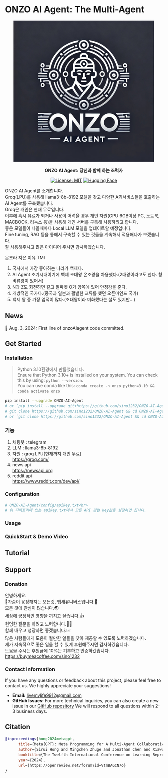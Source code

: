 # ONZO AI Agent: The Multi-Agent

<p align="center">
<a href=""><img src="images/ONZO-AI-Agent.jpeg" alt="onzoGPT logo: Enable ONZO to work in software company, collaborating to tackle more complex tasks." width="450px"></a>
</p>

<p align="center">
<b>ONZO AI Agent: 당신과 함께 하는 조력자</b>
</p>

<p align="center">
<a href="https://opensource.org/licenses/MIT"><img src="https://img.shields.io/badge/License-MIT-blue.svg" alt="License: MIT"></a>
<a href="https://huggingface.co/spaces/deepwisdom/MetaGPT" target="_blank"><img alt="Hugging Face" src="https://img.shields.io/badge/%F0%9F%A4%97%20-Hugging%20Face-blue?color=blue&logoColor=white" /></a>
</p>

ONZO AI Agent를 소개합니다.<br>
Groq(LPU)를 사용해 llama3-8b-8192 모델을 갖고 다양한 API서비스들을 호출하는 AI Agent를 구축했습니다.<br> 
Groq은 개인은 현재 무료입니다.<br>
이후에 혹시 유료가 되거나 사용이 어려울 경우 개인 자원(GPU 6GB이상 PC, 노트북, MACBOOK, 리눅스 등)을 사용해 개인 서버를 구축해 사용하려고 합니다.<br>
좋은 모델들이 나올때마다 Local LLM 모델을 업데이트할 예정입니다.<br>
Fine tuning, RAG 등을 통해서 구축할 수 있는 것들을 계속해서 적용해나가 보겠습니다.<br>
잘 사용해주시고 많은 아이디어 주시면 감사하겠습니다.<br>

온조라 지은 이유 TMI
1. 국사에서 가장 좋아하는 나라가 백제다.
2. AI Agent 초기시대이기에 백제 초대왕 온조왕을 차용했다.(2대왕이라고도 한다. 형 비류왕이 있어서)
3. N과 Z도 회전하면 같고 알파벳 O가 양쪽에 있어 안정감을 준다.
4. 개방적인 국가다.(중국과 일본과 활발한 교류를 했던 오픈마인드 국가)
5. 백제 왕 중 가장 업적이 많다.(초대왕이라 미화했다는 설도 있지만...)

## News

🌟 Aug. 3, 2024: First line of onzoAIagent code committed.

## Get Started

### Installation
> Python 3.10환경에서 만들었습니다.<br>
> Ensure that Python 3.10+ is installed on your system. You can check this by using: `python --version`.<br>
> You can use conda like this: `conda create -n onzo python=3.10 && conda activate onzo`

```bash
pip install --upgrade ONZO-AI-Agent
# or `pip install --upgrade git+https://github.com/sino1232/ONZO-AI-Agent.git`
# git clone https://github.com/sino1232/ONZO-AI-Agent && cd ONZO-AI-Agent    
# or `git clone https://github.com/sino1232/ONZO-AI-Agent && cd ONZO-AI-Agent && pip install --upgrade -e .
```

### 기능
1. 채팅봇 : telegram <br>
2. LLM : llama3-8b-8192
3. 자원 : groq LPU(현재까지 개인 무료) <br>
   https://groq.com/ <br>
4. news api <br>
   https://newsapi.org <br>
5. reddit api <br>
   https://www.reddit.com/dev/api/ <br>

### Configuration
```bash
# ONZO-AI-Agent/config/apikey.txt<br>
# 위 디렉토리에 있는 apikey.txt에서 모든 API 관련 key값을 설정하면 됩니다. 
```

### Usage

### QuickStart & Demo Video

## Tutorial

## Support

### Donation
안녕하세요. <br>
🐥가슴이 웅장해지는 모든것, 뱁새유니버스입니다.🐥<br>
모든 것에 관심이 많습니다.🌏<br>
세상에 긍정적인 영향을 끼치고 싶습니다.👍<br>
현명한 질문을 하려고 노력합니다.🙋🏻<br>
함께 배우고 성장하면 좋겠습니다.📈<br>
많은 사람들에게 도움이 될만한 일들을 찾아 제공할 수 있도록 노력하겠습니다.<br>
제가 지속적으로 좋은 일을 할 수 있게 후원해주시면 감사하겠습니다.<br>
도움을 주시는 후원금에 10%는 기부하고 인증하겠습니다.<br>
https://buymeacoffee.com/sino1232

### Contact Information
If you have any questions or feedback about this project, please feel free to contact us. We highly appreciate your suggestions!
- **Email:** livemylife9912@gmail.com
- **GitHub Issues:** For more technical inquiries, you can also create a new issue in our [GitHub repository](https://github.com/sino1232/ONZO-AI-Agent/)
We will respond to all questions within 2-3 business days.

## Citation

```bibtex
@inproceedings{hong2024metagpt,
      title={Meta{GPT}: Meta Programming for A Multi-Agent Collaborative Framework},
      author={Sirui Hong and Mingchen Zhuge and Jonathan Chen and Xiawu Zheng and Yuheng Cheng and Jinlin Wang and Ceyao Zhang and Zili Wang and Steven Ka Shing Yau and Zijuan Lin and Liyang Zhou and Chenyu Ran and Lingfeng Xiao and Chenglin Wu and J{\"u}rgen Schmidhuber},
      booktitle={The Twelfth International Conference on Learning Representations},
      year={2024},
      url={https://openreview.net/forum?id=VtmBAGCN7o}
}
```

